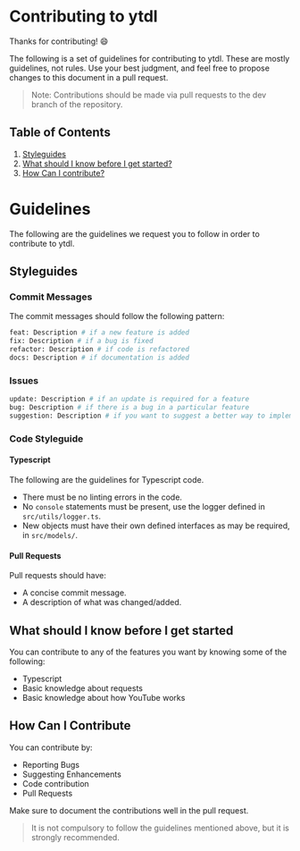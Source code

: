 # Contributing to ytdl

Thanks for contributing! :smile:

The following is a set of guidelines for contributing to ytdl. These are mostly guidelines, not rules. Use your best judgment, and feel free to propose changes to this document in a pull request.

> Note: Contributions should be made via pull requests to the dev branch of the repository.

## Table of Contents

1. [Styleguides](#styleguides)
2. [What should I know before I get started?](#what-should-i-know-before-i-get-started)
3. [How Can I contribute?](#how-can-i-contribute)

# Guidelines
The following are the guidelines we request you to follow in order to contribute to ytdl.

## Styleguides

### Commit Messages

The commit messages should follow the following pattern:
```bash
feat: Description # if a new feature is added
fix: Description # if a bug is fixed
refactor: Description # if code is refactored
docs: Description # if documentation is added
```
### Issues

```bash
update: Description # if an update is required for a feature
bug: Description # if there is a bug in a particular feature
suggestion: Description # if you want to suggest a better way to implement a feature
```
### Code Styleguide

#### Typescript
The following are the guidelines for Typescript code.
  - There must be no linting errors in the code.
  - No `console` statements must be present, use the logger defined in `src/utils/logger.ts`.
  - New objects must have their own defined interfaces as may be required, in `src/models/`.

#### Pull Requests
Pull requests should have:
  - A concise commit message.
  - A description of what was changed/added.

## What should I know before I get started
You can contribute to any of the features you want by knowing some of the following:

  - Typescript
  - Basic knowledge about requests
  - Basic knowledge about how YouTube works
  
## How Can I Contribute

You can contribute by:
  - Reporting Bugs
  - Suggesting Enhancements
  - Code contribution
  - Pull Requests

Make sure to document the contributions well in the pull request.

> It is not compulsory to follow the guidelines mentioned above, but it is strongly recommended.
